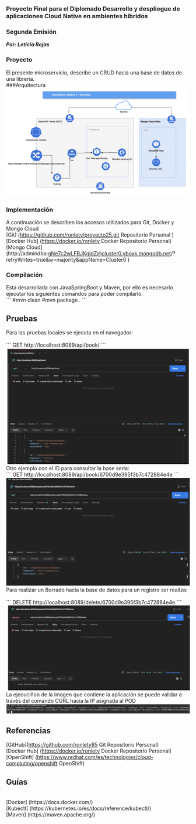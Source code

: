 ### Proyecto Final para el Diplomado Desarrollo y despliegue de aplicaciones Cloud Native en ambientes híbridos
### Segunda Emisión 
_**Por: Leticia Rojas**_

### Proyecto

El presente microservicio, describe un CRUD hacia una base de datos de una librería.
<br>
###Arquitectura <br>
![Diagrama de Arquitectura](resources/images/arq.png) <br>
### Implementación
A continuación se describen  los accesos utilizados para Git, Docker y Mongo Cloud <br>
[Git] (https://github.com/ronlety/proyecto25.git Repositorio Personal ) <br>
[Docker Hub] (https://docker.io/ronlety Docker  Repositorio Personal) <br>
[Mongo Cloud] (http://admindba:gNe7c2wLFBJKgIdZ@cluster0.vboxk.mongodb.net/?retryWrites=true&w=majority&appName=Cluster0 ) <br>

### Compilación

Esta desarrollada con JavaSpringBoot y Maven, por ello es necesario ejecutar los siguientes comandos para poder compilarlo. <br>
´´´
#mvn clean
#mvn package .
´´´
## Pruebas

Para las pruebas locales se ejecuta en el navegador: <br>
<br>
´´´
GET http://localhost:8089/api/book/ 
´´´
<br>
![Peticion GET](resources/images/get.png)
<br>
Otro ejemplo con el ID para consultar la base seria: <br>
´´´
GET http://localhost:8089/api/book/6700d9e395f3b7c472884e4e
´´´
<br>
![Peticion GET](resources/images/get2.png) <br>
Para realizar un Borrado hacia la base de datos para un registro ser realiza: <br>
<br>
´´´
DELETE http://localhost:8089/delete/6700d9e395f3b7c472884e4e
´´´
<br>
![Borrado DELETE](resources/images/delete.png)
<br>
La ejecuciñon de la imagen que contiene la aplicación se puede validar a través del comando CURL hacia la IP asignada al POD<br>
![Prueba Comando Curl](resources/images/curl.png)
<br>
## Referencias 

[GitHub](https://github.com/ronlety85 Git  Repositorio Personal)
<br>
[Docker Hub] (https://docker.io/ronlety Docker  Repositorio Personal)
<br>
[OpenShift] (https://www.redhat.com/es/technologies/cloud-compluting/openshift OpenShift)
<br>
## Guías
<br>
[Docker] (https://docs.docker.com/)
<br>
[Kubectl] (https://kubernetes.io/es/docs/reference/kubectl/)
<br>
[Maven] (https://maven.apache.org/)
